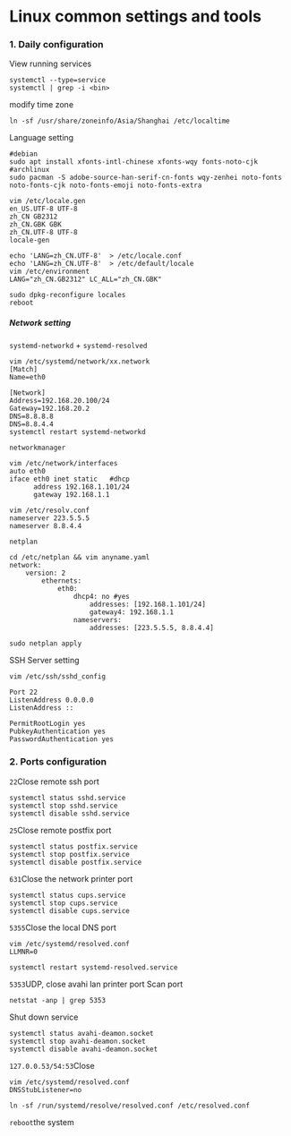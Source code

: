 # Linux common settings and tools

### 1. Daily configuration
View running services

    systemctl --type=service
    systemctl | grep -i <bin>
modify time zone

    ln -sf /usr/share/zoneinfo/Asia/Shanghai /etc/localtime
Language setting

    #debian
    sudo apt install xfonts-intl-chinese xfonts-wqy fonts-noto-cjk
    #archlinux
    sudo pacman -S adobe-source-han-serif-cn-fonts wqy-zenhei noto-fonts noto-fonts-cjk noto-fonts-emoji noto-fonts-extra
    
    vim /etc/locale.gen
    en_US.UTF-8 UTF-8
    zh_CN GB2312
    zh_CN.GBK GBK
    zh_CN.UTF-8 UTF-8
    locale-gen
    
    echo 'LANG=zh_CN.UTF-8'  > /etc/locale.conf
    echo 'LANG=zh_CN.UTF-8'  > /etc/default/locale
    vim /etc/environment
    LANG="zh_CN.GB2312" LC_ALL="zh_CN.GBK"
    
    sudo dpkg-reconfigure locales
    reboot
##### Network setting

`systemd-networkd` + `systemd-resolved`

    vim /etc/systemd/network/xx.network
    [Match]
    Name=eth0

    [Network]
    Address=192.168.20.100/24
    Gateway=192.168.20.2
    DNS=8.8.8.8
    DNS=8.8.4.4
    systemctl restart systemd-networkd
`networkmanager`

    vim /etc/network/interfaces
    auto eth0
    iface eth0 inet static   #dhcp
          address 192.168.1.101/24
          gateway 192.168.1.1
    
    vim /etc/resolv.conf
    nameserver 223.5.5.5
    nameserver 8.8.4.4
`netplan`

    cd /etc/netplan && vim anyname.yaml
    network:
        version: 2
            ethernets:
                eth0:
                    dhcp4: no #yes
                        addresses: [192.168.1.101/24]
                        gateway4: 192.168.1.1
                    nameservers:
                        addresses: [223.5.5.5, 8.8.4.4]

    sudo netplan apply
SSH Server setting

    vim /etc/ssh/sshd_config
    
    Port 22
    ListenAddress 0.0.0.0
    ListenAddress ::
    
    PermitRootLogin yes
    PubkeyAuthentication yes
    PasswordAuthentication yes
### 2. Ports configuration

`22`Close remote ssh port

    systemctl status sshd.service
    systemctl stop sshd.service
    systemctl disable sshd.service
`25`Close remote postfix port

    systemctl status postfix.service
    systemctl stop postfix.service
    systemctl disable postfix.service
`631`Close the network printer port

    systemctl status cups.service
    systemctl stop cups.service
    systemctl disable cups.service
`5355`Close the local DNS port

    vim /etc/systemd/resolved.conf
    LLMNR=0
    
    systemctl restart systemd-resolved.service
`5353`UDP, close avahi lan printer port
Scan port

    netstat -anp | grep 5353
Shut down service

    systemctl status avahi-deamon.socket
    systemctl stop avahi-deamon.socket
    systemctl disable avahi-deamon.socket
`127.0.0.53/54:53`Close

    vim /etc/systemd/resolved.conf
    DNSStubListener=no
    
    ln -sf /run/systemd/resolve/resolved.conf /etc/resolved.conf
`reboot`the system

